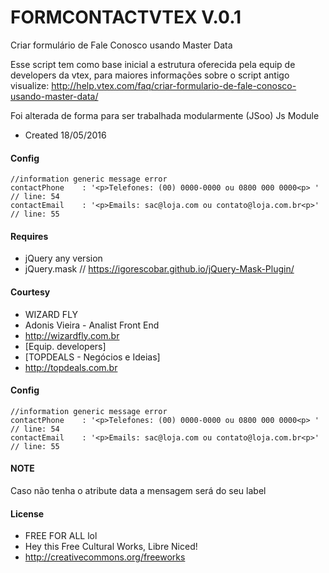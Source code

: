 # FORMCONTACTVTEX V.0.1

Criar formulário de Fale Conosco usando Master Data

Esse script tem como base inicial a estrutura oferecida pela equip de developers da vtex, para maiores informações sobre o script antigo visualize:
http://help.vtex.com/faq/criar-formulario-de-fale-conosco-usando-master-data/

Foi alterada de forma para ser trabalhada modularmente (JSoo) Js Module

* Created 18/05/2016

#### Config

    //information generic message error
    contactPhone    : '<p>Telefones: (00) 0000-0000 ou 0800 000 0000<p> ' // line: 54
    contactEmail    : '<p>Emails: sac@loja.com ou contato@loja.com.br<p>' // line: 55

#### Requires
- jQuery any version
- jQuery.mask // https://igorescobar.github.io/jQuery-Mask-Plugin/

#### Courtesy
- WIZARD FLY
- Adonis Vieira - Analist Front End
- http://wizardfly.com.br
- [Equip. developers]
- [TOPDEALS - Negócios e Ideias]
- http://topdeals.com.br

#### Config

    //information generic message error
    contactPhone    : '<p>Telefones: (00) 0000-0000 ou 0800 000 0000<p> ' // line: 54
    contactEmail    : '<p>Emails: sac@loja.com ou contato@loja.com.br<p>' // line: 55

#### NOTE
Caso não tenha o atribute data a mensagem será do seu label

#### License

- FREE FOR ALL lol
- Hey this Free Cultural Works, Libre Niced!
- http://creativecommons.org/freeworks